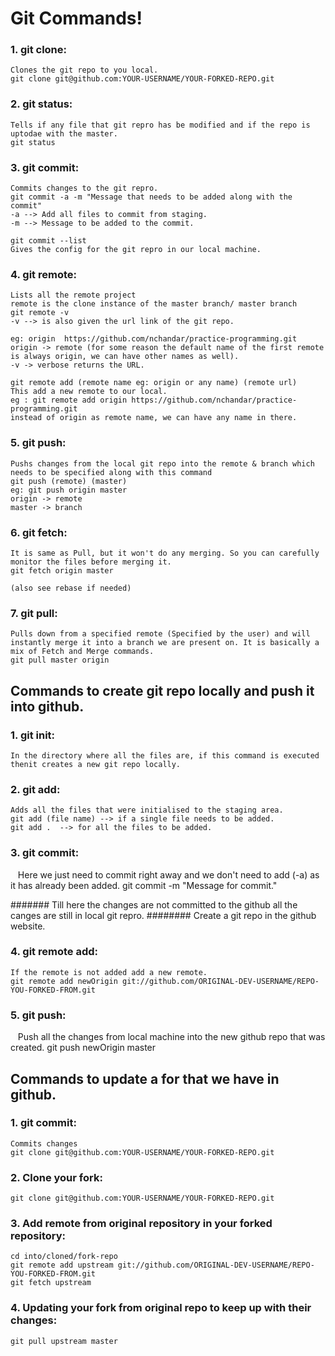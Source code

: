 # Git Commands!

### 1. git clone:

    Clones the git repo to you local.
    git clone git@github.com:YOUR-USERNAME/YOUR-FORKED-REPO.git
    
### 2. git status:

    Tells if any file that git repro has be modified and if the repo is uptodae with the master.
    git status

### 3. git commit:
    
    Commits changes to the git repro. 
    git commit -a -m "Message that needs to be added along with the commit"
    -a --> Add all files to commit from staging.
    -m --> Message to be added to the commit.
    
    git commit --list
    Gives the config for the git repro in our local machine.
    
### 4. git remote:
    
    Lists all the remote project
    remote is the clone instance of the master branch/ master branch 
    git remote -v
    -v --> is also given the url link of the git repo.
    
    eg: origin	https://github.com/nchandar/practice-programming.git
    origin -> remote (for some reason the default name of the first remote is always origin, we can have other names as well).
    -v -> verbose returns the URL.
    
    git remote add (remote name eg: origin or any name) (remote url)
    This add a new remote to our local.
    eg : git remote add origin https://github.com/nchandar/practice-programming.git
    instead of origin as remote name, we can have any name in there.

### 5. git push:
    
    Pushs changes from the local git repo into the remote & branch which needs to be specified along with this command
    git push (remote) (master)
    eg: git push origin master
    origin -> remote
    master -> branch

### 6. git fetch:
    
    It is same as Pull, but it won't do any merging. So you can carefully monitor the files before merging it.
    git fetch origin master
    
    (also see rebase if needed)

### 7. git pull:
    
    Pulls down from a specified remote (Specified by the user) and will instantly merge it into a branch we are present on. It is basically a mix of Fetch and Merge commands.
    git pull master origin



## Commands to create git repo locally and push it into github.

### 1. git init:
    
    In the directory where all the files are, if this command is executed thenit creates a new git repo locally.

### 2. git add:
    
    Adds all the files that were initialised to the staging area.
    git add (file name) --> if a single file needs to be added.
    git add .  --> for all the files to be added.
    
### 3. git commit:
    
    Here we just need to commit right away and we don't need to add (-a) as it has already been added.
    git commit -m "Message for commit."
    
####### Till here the changes are not committed to the github all the canges are still in local git repro.
######## Create a git repo in the github website.

### 4. git remote add:
    
    If the remote is not added add a new remote.
    git remote add newOrigin git://github.com/ORIGINAL-DEV-USERNAME/REPO-YOU-FORKED-FROM.git
    
### 5. git push:
    
    Push all the changes from local machine into the new github repo that was created.
    git push newOrigin master



## Commands to update a for that we have in github.

### 1. git commit:
    
    Commits changes 
    git clone git@github.com:YOUR-USERNAME/YOUR-FORKED-REPO.git

### 2. Clone your fork:

    git clone git@github.com:YOUR-USERNAME/YOUR-FORKED-REPO.git

### 3. Add remote from original repository in your forked repository: 

    cd into/cloned/fork-repo
    git remote add upstream git://github.com/ORIGINAL-DEV-USERNAME/REPO-YOU-FORKED-FROM.git
    git fetch upstream

### 4. Updating your fork from original repo to keep up with their changes:

    git pull upstream master

